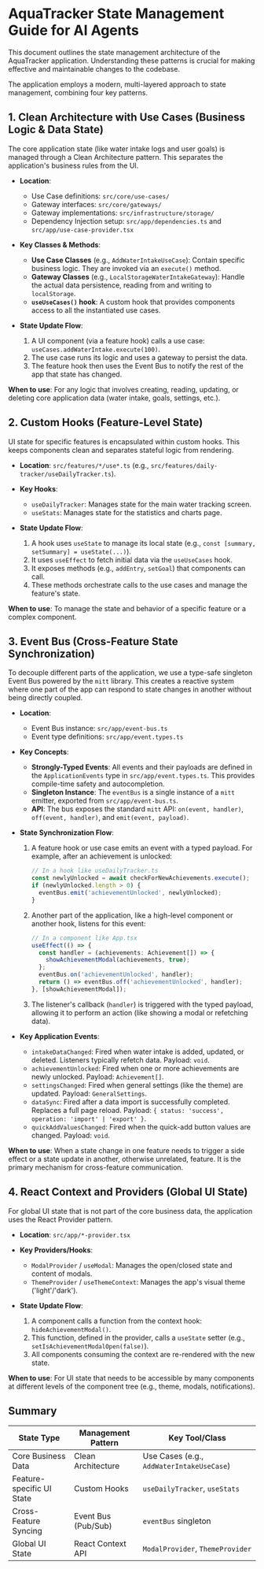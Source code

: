 # AquaTracker State Management Guide for AI Agents

This document outlines the state management architecture of the AquaTracker application. Understanding these patterns is crucial for making effective and maintainable changes to the codebase.

The application employs a modern, multi-layered approach to state management, combining four key patterns.

## 1. Clean Architecture with Use Cases (Business Logic & Data State)

The core application state (like water intake logs and user goals) is managed through a Clean Architecture pattern. This separates the application's business rules from the UI.

-   **Location**:
    -   Use Case definitions: `src/core/use-cases/`
    -   Gateway interfaces: `src/core/gateways/`
    -   Gateway implementations: `src/infrastructure/storage/`
    -   Dependency Injection setup: `src/app/dependencies.ts` and `src/app/use-case-provider.tsx`

-   **Key Classes & Methods**:
    -   **Use Case Classes** (e.g., `AddWaterIntakeUseCase`): Contain specific business logic. They are invoked via an `execute()` method.
    -   **Gateway Classes** (e.g., `LocalStorageWaterIntakeGateway`): Handle the actual data persistence, reading from and writing to `localStorage`.
    -   **`useUseCases()` hook**: A custom hook that provides components access to all the instantiated use cases.

-   **State Update Flow**:
    1.  A UI component (via a feature hook) calls a use case: `useCases.addWaterIntake.execute(100)`.
    2.  The use case runs its logic and uses a gateway to persist the data.
    3.  The feature hook then uses the Event Bus to notify the rest of the app that state has changed.

**When to use**: For any logic that involves creating, reading, updating, or deleting core application data (water intake, goals, settings, etc.).

## 2. Custom Hooks (Feature-Level State)

UI state for specific features is encapsulated within custom hooks. This keeps components clean and separates stateful logic from rendering.

-   **Location**: `src/features/*/use*.ts` (e.g., `src/features/daily-tracker/useDailyTracker.ts`).

-   **Key Hooks**:
    -   `useDailyTracker`: Manages state for the main water tracking screen.
    -   `useStats`: Manages state for the statistics and charts page.

-   **State Update Flow**:
    1.  A hook uses `useState` to manage its local state (e.g., `const [summary, setSummary] = useState(...)`).
    2.  It uses `useEffect` to fetch initial data via the `useUseCases` hook.
    3.  It exposes methods (e.g., `addEntry`, `setGoal`) that components can call.
    4.  These methods orchestrate calls to the use cases and manage the feature's state.

**When to use**: To manage the state and behavior of a specific feature or a complex component.

## 3. Event Bus (Cross-Feature State Synchronization)

To decouple different parts of the application, we use a type-safe singleton Event Bus powered by the `mitt` library. This creates a reactive system where one part of the app can respond to state changes in another without being directly coupled.

-   **Location**:
    -   Event Bus instance: `src/app/event-bus.ts`
    -   Event type definitions: `src/app/event.types.ts`

-   **Key Concepts**:
    -   **Strongly-Typed Events**: All events and their payloads are defined in the `ApplicationEvents` type in `src/app/event.types.ts`. This provides compile-time safety and autocompletion.
    -   **Singleton Instance**: The `eventBus` is a single instance of a `mitt` emitter, exported from `src/app/event-bus.ts`.
    -   **API**: The bus exposes the standard `mitt` API: `on(event, handler)`, `off(event, handler)`, and `emit(event, payload)`.

-   **State Synchronization Flow**:
    1.  A feature hook or use case emits an event with a typed payload. For example, after an achievement is unlocked:
        ```typescript
        // In a hook like useDailyTracker.ts
        const newlyUnlocked = await checkForNewAchievements.execute();
        if (newlyUnlocked.length > 0) {
          eventBus.emit('achievementUnlocked', newlyUnlocked);
        }
        ```
    2.  Another part of the application, like a high-level component or another hook, listens for this event:
        ```typescript
        // In a component like App.tsx
        useEffect(() => {
          const handler = (achievements: Achievement[]) => {
            showAchievementModal(achievements, true);
          };
          eventBus.on('achievementUnlocked', handler);
          return () => eventBus.off('achievementUnlocked', handler);
        }, [showAchievementModal]);
        ```
    3.  The listener's callback (`handler`) is triggered with the typed payload, allowing it to perform an action (like showing a modal or refetching data).

-   **Key Application Events**:
    -   `intakeDataChanged`: Fired when water intake is added, updated, or deleted. Listeners typically refetch data. Payload: `void`.
    -   `achievementUnlocked`: Fired when one or more achievements are newly unlocked. Payload: `Achievement[]`.
    -   `settingsChanged`: Fired when general settings (like the theme) are updated. Payload: `GeneralSettings`.
    -   `dataSync`: Fired after a data import is successfully completed. Replaces a full page reload. Payload: `{ status: 'success', operation: 'import' | 'export' }`.
    -   `quickAddValuesChanged`: Fired when the quick-add button values are changed. Payload: `void`.

**When to use**: When a state change in one feature needs to trigger a side effect or a state update in another, otherwise unrelated, feature. It is the primary mechanism for cross-feature communication.

## 4. React Context and Providers (Global UI State)

For global UI state that is not part of the core business data, the application uses the React Provider pattern.

-   **Location**: `src/app/*-provider.tsx`

-   **Key Providers/Hooks**:
    -   `ModalProvider` / `useModal`: Manages the open/closed state and content of modals.
    -   `ThemeProvider` / `useThemeContext`: Manages the app's visual theme ('light'/'dark').

-   **State Update Flow**:
    1.  A component calls a function from the context hook: `hideAchievementModal()`.
    2.  This function, defined in the provider, calls a `useState` setter (e.g., `setIsAchievementModalOpen(false)`).
    3.  All components consuming the context are re-rendered with the new state.

**When to use**: For UI state that needs to be accessible by many components at different levels of the component tree (e.g., theme, modals, notifications).

## Summary

| State Type                | Management Pattern         | Key Tool/Class                                     |
| ------------------------- | -------------------------- | -------------------------------------------------- |
| Core Business Data        | Clean Architecture         | Use Cases (e.g., `AddWaterIntakeUseCase`)          |
| Feature-specific UI State | Custom Hooks               | `useDailyTracker`, `useStats`                      |
| Cross-Feature Syncing     | Event Bus (Pub/Sub)        | `eventBus` singleton                             |
| Global UI State           | React Context API          | `ModalProvider`, `ThemeProvider`                   |
